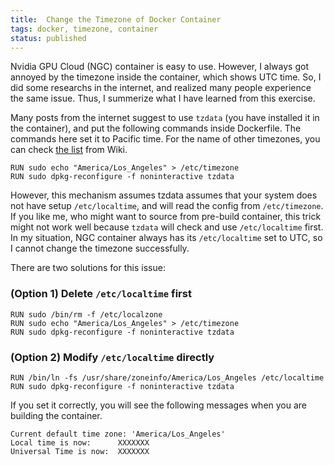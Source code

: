 ```yaml
---
title:  Change the Timezone of Docker Container
tags: docker, timezone, container
status: published
---
```


Nvidia GPU Cloud (NGC) container is easy to use. However, I always got annoyed by the timezone inside the container, which shows UTC time. So, I did some researchs in the internet, and realized many people experience the same issue. Thus, I summerize what I have learned from this exercise.

<!--more-->

Many posts from the internet suggest to use `tzdata` (you have installed it in the container), and put the following commands inside Dockerfile. The commands here set it to Pacific time. For the name of other timezones, you can check [the list](https://en.wikipedia.org/wiki/List_of_tz_database_time_zones) from Wiki.

```
RUN sudo echo "America/Los_Angeles" > /etc/timezone
RUN sudo dpkg-reconfigure -f noninteractive tzdata
```

However, this mechanism assumes tzdata assumes that your system does not have setup `/etc/localtime`, and will read the config from `/etc/timezone`. If you like me, who might want to source from pre-build container, this trick might not work well because `tzdata` will check and use `/etc/localtime` first. In my situation, NGC container always has its `/etc/localtime` set to UTC, so I cannot change the timezone successfully.

There are two solutions for this issue:

### (Option 1) Delete `/etc/localtime` first

```
RUN sudo /bin/rm -f /etc/localzone
RUN sudo echo "America/Los_Angeles" > /etc/timezone
RUN sudo dpkg-reconfigure -f noninteractive tzdata
```

### (Option 2) Modify `/etc/localtime` directly

```
RUN /bin/ln -fs /usr/share/zoneinfo/America/Los_Angeles /etc/localtime
RUN sudo dpkg-reconfigure -f noninteractive tzdata
```

If you set it correctly, you will see the following messages when you are building the container.

```
Current default time zone: 'America/Los_Angeles'
Local time is now:      XXXXXXX
Universal Time is now:  XXXXXXX
```
